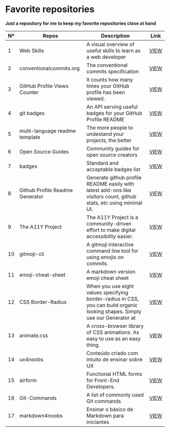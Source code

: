 # Favorite repositories

**Just a repository for me to keep my favorite repositories close at hand**

| Nº | Repos | Description | Link |
| ------ | ------ | ------ | ------ |
| 1 | Web Skills | A visual overview of useful skills to learn as a web developer |  <a href="https://andreasbm.github.io/web-skills" target="_blank" aria-label="Link to Web Skills">VIEW</a>  |
| 2 | conventionalcommits.org | The conventional commits specification |  <a href="https://github.com/conventional-commits/conventionalcommits.org" target="_blank" aria-label="conventional commits">VIEW</a>  |
| 3 | GitHub Profile Views Counter | It counts how many times your GitHub profile has been viewed. |  <a href="https://github.com/antonkomarev/github-profile-views-counter" target="_blank" aria-label="GitHub Profile Views Counter">VIEW</a>  |
| 4 | git badges | An API serving useful badges for your GitHub Profile README |  <a href="https://github.com/puf17640/git-badges" target="_blank" aria-label="badges github profile readme">VIEW</a>  |
| 5 | multi-language readme template | The more people to undestand your projects, the better |  <a href="https://github.com/iaraoliveira/multi-language-readme-template" target="_blank" aria-label="multi-language readme">VIEW</a>  |
| 6 | Open Source Guides | Community guides for open source creators |  <a href="https://github.com/github/opensource.guide" target="_blank" aria-label="Open Source Guides">VIEW</a>  |
| 7 | badges | Standard and acceptable badges list |  <a href="https://github.com/aleen42/badges" target="_blank" aria-label="badges">VIEW</a>  |
| 8 | Github Profile Readme Generator | Generate github profile README easily with latest add-ons like visitors count, github stats, etc using minimal UI. |  <a href="https://github.com/rahuldkjain/github-profile-readme-generator" target="_blank" aria-label="Github Profile Readme Generator">VIEW</a>  |
| 9 | The A11Y Project | The A11Y Project is a community-driven effort to make digital accessibility easier. |  <a href="https://github.com/a11yproject/a11yproject.com" target="_blank" aria-label="The A11Y Project">VIEW</a>  |
| 10 | gitmoji-cli | A gitmoji interactive command line tool for using emojis on commits. |  <a href="https://github.com/carloscuesta/gitmoji-cli" target="_blank" aria-label="gitmoji-cli">VIEW</a>  |
| 11 | emoji-cheat-sheet | A markdown version emoji cheat sheet |  <a href="https://github.com/ikatyang/emoji-cheat-sheet" target="_blank" aria-label="emoji-cheat-sheet">VIEW</a>  |
| 12 | CSS Border-Radius | When you use eight values specifying border-radius in CSS, you can build organic looking shapes. Simply use our Generator at |  <a href="https://github.com/9elements/fancy-border-radius" target="_blank" aria-label="CSS Border-Radius">VIEW</a>  |
| 13 | animate.css | A cross-browser library of CSS animations. As easy to use as an easy thing. |  <a href="https://github.com/animate-css/animate.css" target="_blank" aria-label="CSS-animations">VIEW</a>  |
| 14 | ux4noobs | Conteúdo criado com intuito de ensinar sobre UX |  <a href="https://github.com/IUX7K/ux4noobs" target="_blank" aria-label="ux4noobs">VIEW</a>  |
| 15 | airform | Functional HTML forms for Front-End Developers. |  <a href="https://github.com/airform/airform" target="_blank" aria-label="Functional HTML forms for Front-End Developers.">VIEW</a>  |
| 16 | Git-Commands | A list of commonly used Git commands |  <a href="https://github.com/joshnh/Git-Commands" target="_blank" aria-label="A list of commonly used Git commands">VIEW</a>  |
| 17 | markdown4noobs | Ensinar o básico de Markdown para iniciantes |  <a href="https://github.com/jpaulohe4rt/markdown4noobs" target="_blank" aria-label="markdown4noobs">VIEW</a>  |


<!--| 0 | name | description |  <a href="#" target="_blank" aria-label="Short description">Link</a>  |-->

